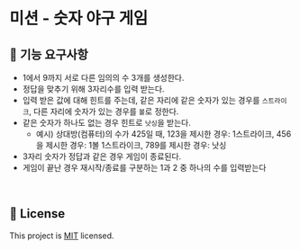 # 미션 - 숫자 야구 게임

## 🚀 기능 요구사항
- 1에서 9까지 서로 다른 임의의 수 3개를 생성한다.
- 정답을 맞추기 위해 3자리수를 입력 받는다. 
- 입력 받은 값에 대해 힌트를 주는데, 같은 자리에 같은 숫자가 있는 경우를 `스트라이크`, 다른 자리에 숫자가 있는 경우를 `볼`로 정한다.
- 같은 숫자가 하나도 없는 경우 힌트로 `낫싱`을 받는다.
  - 예시) 상대방(컴퓨터)의 수가 425일 때, 123을 제시한 경우: 1스트라이크, 456을 제시한 경우: 1볼 1스트라이크, 789를 제시한 경우: 낫싱
- 3자리 숫자가 정답과 같은 경우 게임이 종료된다.
- 게임이 끝난 경우 재시작/종료를 구분하는 1과 2 중 하나의 수를 입력받는다

<br>

## 📝 License

This project is [MIT](https://github.com/woowacourse/java-baseball-precourse/blob/master/LICENSE) licensed.
